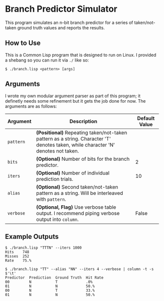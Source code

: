 # Branch Predictor Simulator

This program simulates an n-bit branch predictor for a series of taken/not-taken ground truth values and reports the results.

## How to Use

This is a Common Lisp program that is designed to run on Linux. I provided a shebang so you can run it via `./` like so:

```
$ ./branch.lisp <pattern> [args]
```

## Arguments

I wrote my own modular argument parser as part of this program; it definetly needs some refinement but it gets the job done for now. The arguments are as follows:

| Argument | Description | Default Value |
|-|-|-|
| `pattern` | **(Positional)** Repeating taken/not-taken pattern as a string. Character 'T' denotes taken, while character 'N' denotes not taken. | |
| `bits` | **(Optional)** Number of bits for the branch predictor. | 2 |
| `iters` | **(Optional)** Number of individual prediction trials. | 10 |
| `alias` | **(Optional)** Second taken/not-taken pattern as a string. Will be interleaved with `pattern`. | |
| `verbose` | **(Optional, Flag)** Use verbose table output. I recommend piping verbose output into `column`. | False |

## Example Outputs

```
$ ./branch.lisp "TTTN" --iters 1000
Hits    748
Misses  252
Rate    75.%
```

```
$ ./branch.lisp "TT" --alias "NN" --iters 4 --verbose | column -t -s $'\t'
Predictor  Prediction  Ground Truth  Hit Rate
00         N           T             .0%
01         N           N             50.%
00         N           T             33.%
01         N           N             50.%
```